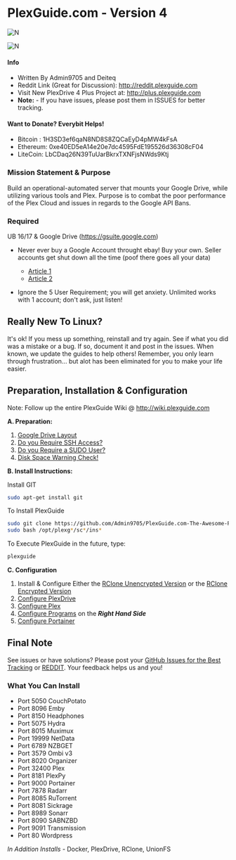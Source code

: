 # PlexGuide.com - Version 4

![N](https://github.com/Admin9705/PlexGuide.com-The-Awesome-Plex-Server/blob/Version-4/scripts/plexguide.PNG)

![N](https://github.com/Admin9705/PlexGuide.com-The-Awesome-Plex-Server/blob/Version-4/scripts/plexguide-demo.PNG)

#### Info
- Written By Admin9705 and Deiteq
- Reddit Link (Great for Discussion): http://reddit.plexguide.com
- Visit New PlexDrive 4 Plus Project at: http://plus.plexguide.com
- **Note:** - If you have issues, please post them in ISSUES for better tracking.

#### Want to Donate? Everybit Helps!

- Bitcoin : 1H3SD3ef6qaN8ND8S8ZQCaEyD4pMW4kFsA
- Ethereum: 0xe40ED5eA14e20e7dc4595FdE195526d36308cF04
- LiteCoin: LbCDaq26N39TuUarBkrxTXNFjsNWds9Ktj

### Mission Statement & Purpose

Build an operational-automated server that mounts your Google Drive, while utilizing various tools and Plex.  Purpose is to combat the poor performance of the Plex Cloud and issues in regards to the Google API Bans.  

### Required

UB 16/17 & Google Drive (https://gsuite.google.com)
- Never ever buy a Google Account throught ebay! Buy your own. Seller accounts get shut down all the time (poof there goes all your data)
  - [Article 1](https://community.ebay.com/t5/Bidding-Buying/Seller-of-Google-Drive-Unlimited-Storage-problem/td-p/27058292)
  - [Article 2](https://www.reddit.com/r/PleX/comments/6crdjv/google_is_disabling_certain_gsuites_accounts/)
  
- Ignore the 5 User Requirement; you will get anxiety. Unlimited works with 1 account; don't ask, just listen!

## Really New To Linux?
It's ok! If you mess up something, reinstall and try again.  See if what you did was a mistake or a bug.  If so, document it and post in the issues.  When known, we update the guides to help others!  Remember, you only learn through frustration... but alot has been eliminated for you to make your life easier.  

## Preparation, Installation & Configuration 
Note: Follow up the entire PlexGuide Wiki @ http://wiki.plexguide.com

**A. Preparation:**
 1. [Google Drive Layout](https://github.com/Admin9705/PlexGuide.com-The-Awesome-Plex-Server/wiki/Google-Drive-Layout)
 2. [Do you Require SSH Access?](https://github.com/Admin9705/PlexGuide.com-The-Awesome-Plex-Server/wiki/Access-via-SSH)
 3. [Do you Require a SUDO User?](https://github.com/Admin9705/PlexGuide.com-The-Awesome-Plex-Server/wiki/Creating-a-SUDO-User)
 4. [Disk Space Warning Check!](https://github.com/Admin9705/PlexGuide.com-The-Awesome-Plex-Server/wiki/Disk-Check-Warning!)
 
**B. Install Instructions:**

Install GIT
```sh
sudo apt-get install git
```

To Install PlexGuide
```sh
sudo git clone https://github.com/Admin9705/PlexGuide.com-The-Awesome-Plex-Server.git /opt/plexguide
sudo bash /opt/plexg*/sc*/ins*
```

To Execute PlexGuide in the future, type:
```sh
plexguide
```
  
**C. Configuration**
 1. Install & Configure Either the [RClone Unencrypted Version](http://unrclone.plexguide.com) or the [RClone Encrypted Version](http://unrclone.plexguide.com)   
 2. [Configure PlexDrive](http://plexdrive.plexguide.com)
 3. [Configure Plex](http://plex.plexguide.com)
 4. [Configure Programs](http://wiki.plexguide.com) on the ***Right Hand Side***
 5. [Configure Portainer](http://portainer.plexguide.com)

## Final Note
See issues or have solutions? Please post your [GitHub Issues for the Best Tracking](https://github.com/Admin9705/PlexGuide.com-The-Awesome-Plex-Server/issues) or [REDDIT](http://reddit.plexguide.com).  Your feedback helps us and you!

### What You Can Install

- Port 5050   CouchPotato
- Port 8096   Emby
- Port 8150   Headphones
- Port 5075   Hydra
- Port 8015   Muximux
- Port 19999  NetData
- Port 6789   NZBGET
- Port 3579   Ombi v3
- Port 8020   Organizer
- Port 32400  Plex
- Port 8181   PlexPy
- Port 9000   Portainer
- Port 7878   Radarr
- Port 8085   RuTorrent
- Port 8081   Sickrage
- Port 8989   Sonarr
- Port 8090   SABNZBD
- Port 9091   Transmission
- Port 80     Wordpress

*In Addition Installs* - Docker, PlexDrive, RClone, UnionFS
